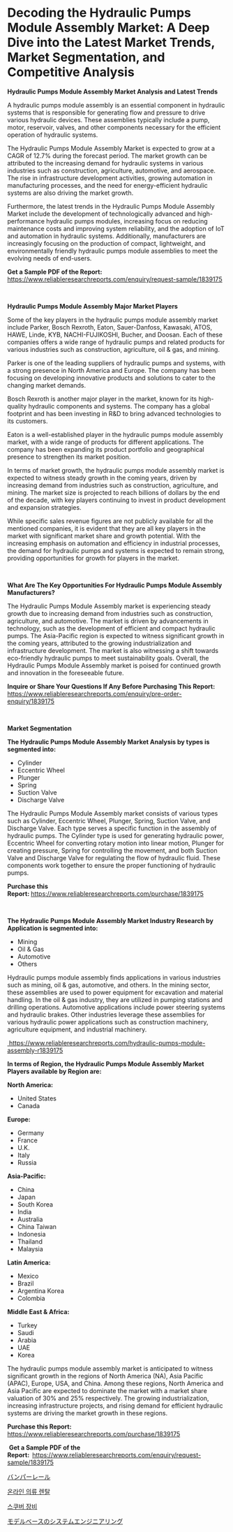 <p><h1>Decoding the Hydraulic Pumps Module Assembly Market: A Deep Dive into the Latest Market Trends, Market Segmentation, and Competitive Analysis</h1></p><p><strong>Hydraulic Pumps Module Assembly Market Analysis and Latest Trends</strong></p>
<p><p>A hydraulic pumps module assembly is an essential component in hydraulic systems that is responsible for generating flow and pressure to drive various hydraulic devices. These assemblies typically include a pump, motor, reservoir, valves, and other components necessary for the efficient operation of hydraulic systems.</p><p>The Hydraulic Pumps Module Assembly Market is expected to grow at a CAGR of 12.7% during the forecast period. The market growth can be attributed to the increasing demand for hydraulic systems in various industries such as construction, agriculture, automotive, and aerospace. The rise in infrastructure development activities, growing automation in manufacturing processes, and the need for energy-efficient hydraulic systems are also driving the market growth.</p><p>Furthermore, the latest trends in the Hydraulic Pumps Module Assembly Market include the development of technologically advanced and high-performance hydraulic pumps modules, increasing focus on reducing maintenance costs and improving system reliability, and the adoption of IoT and automation in hydraulic systems. Additionally, manufacturers are increasingly focusing on the production of compact, lightweight, and environmentally friendly hydraulic pumps module assemblies to meet the evolving needs of end-users.</p></p>
<p><strong>Get a Sample PDF of the Report:&nbsp;</strong> <a href="https://www.reliableresearchreports.com/enquiry/request-sample/1839175">https://www.reliableresearchreports.com/enquiry/request-sample/1839175</a></p>
<p>&nbsp;</p>
<p><strong>Hydraulic Pumps Module Assembly Major Market Players</strong></p>
<p><p>Some of the key players in the hydraulic pumps module assembly market include Parker, Bosch Rexroth, Eaton, Sauer-Danfoss, Kawasaki, ATOS, HAWE, Linde, KYB, NACHI-FUJIKOSHI, Bucher, and Doosan. Each of these companies offers a wide range of hydraulic pumps and related products for various industries such as construction, agriculture, oil & gas, and mining.</p><p>Parker is one of the leading suppliers of hydraulic pumps and systems, with a strong presence in North America and Europe. The company has been focusing on developing innovative products and solutions to cater to the changing market demands.</p><p>Bosch Rexroth is another major player in the market, known for its high-quality hydraulic components and systems. The company has a global footprint and has been investing in R&D to bring advanced technologies to its customers.</p><p>Eaton is a well-established player in the hydraulic pumps module assembly market, with a wide range of products for different applications. The company has been expanding its product portfolio and geographical presence to strengthen its market position.</p><p>In terms of market growth, the hydraulic pumps module assembly market is expected to witness steady growth in the coming years, driven by increasing demand from industries such as construction, agriculture, and mining. The market size is projected to reach billions of dollars by the end of the decade, with key players continuing to invest in product development and expansion strategies.</p><p>While specific sales revenue figures are not publicly available for all the mentioned companies, it is evident that they are all key players in the market with significant market share and growth potential. With the increasing emphasis on automation and efficiency in industrial processes, the demand for hydraulic pumps and systems is expected to remain strong, providing opportunities for growth for players in the market.</p></p>
<p>&nbsp;</p>
<p><strong>What Are The Key Opportunities For Hydraulic Pumps Module Assembly Manufacturers?</strong></p>
<p><p>The Hydraulic Pumps Module Assembly market is experiencing steady growth due to increasing demand from industries such as construction, agriculture, and automotive. The market is driven by advancements in technology, such as the development of efficient and compact hydraulic pumps. The Asia-Pacific region is expected to witness significant growth in the coming years, attributed to the growing industrialization and infrastructure development. The market is also witnessing a shift towards eco-friendly hydraulic pumps to meet sustainability goals. Overall, the Hydraulic Pumps Module Assembly market is poised for continued growth and innovation in the foreseeable future.</p></p>
<p><strong>Inquire or Share Your Questions If Any Before Purchasing This Report:</strong> <a href="https://www.reliableresearchreports.com/enquiry/pre-order-enquiry/1839175">https://www.reliableresearchreports.com/enquiry/pre-order-enquiry/1839175</a></p>
<p>&nbsp;</p>
<p><strong>Market Segmentation</strong></p>
<p><strong>The Hydraulic Pumps Module Assembly Market Analysis by types is segmented into:</strong></p>
<p><ul><li>Cylinder</li><li>Eccentric Wheel</li><li>Plunger</li><li>Spring</li><li>Suction Valve</li><li>Discharge Valve</li></ul></p>
<p><p>The Hydraulic Pumps Module Assembly market consists of various types such as Cylinder, Eccentric Wheel, Plunger, Spring, Suction Valve, and Discharge Valve. Each type serves a specific function in the assembly of hydraulic pumps. The Cylinder type is used for generating hydraulic power, Eccentric Wheel for converting rotary motion into linear motion, Plunger for creating pressure, Spring for controlling the movement, and both Suction Valve and Discharge Valve for regulating the flow of hydraulic fluid. These components work together to ensure the proper functioning of hydraulic pumps.</p></p>
<p><strong>Purchase this Report:&nbsp;</strong><a href="https://www.reliableresearchreports.com/purchase/1839175">https://www.reliableresearchreports.com/purchase/1839175</a></p>
<p>&nbsp;</p>
<p><strong>The Hydraulic Pumps Module Assembly Market Industry Research by Application is segmented into:</strong></p>
<p><ul><li>Mining</li><li>Oil & Gas</li><li>Automotive</li><li>Others</li></ul></p>
<p><p>Hydraulic pumps module assembly finds applications in various industries such as mining, oil & gas, automotive, and others. In the mining sector, these assemblies are used to power equipment for excavation and material handling. In the oil & gas industry, they are utilized in pumping stations and drilling operations. Automotive applications include power steering systems and hydraulic brakes. Other industries leverage these assemblies for various hydraulic power applications such as construction machinery, agriculture equipment, and industrial machinery.</p></p>
<p><a href="https://www.reliableresearchreports.com/hydraulic-pumps-module-assembly-r1839175">&nbsp;https://www.reliableresearchreports.com/hydraulic-pumps-module-assembly-r1839175</a></p>
<p><strong>In terms of Region, the Hydraulic Pumps Module Assembly Market Players available by Region are:</strong></p>
<p>
    <p> <strong> North America: </strong>
        <ul>
            <li>United States</li>
            <li>Canada</li>
        </ul>
        </p> 
    <p> <strong> Europe: </strong>
        <ul>
            <li>Germany</li>
            <li>France</li>
            <li>U.K.</li>
            <li>Italy</li>
            <li>Russia</li>
        </ul>
        </p> 
    <p> <strong> Asia-Pacific: </strong>
        <ul>
            <li>China</li>
            <li>Japan</li>
            <li>South Korea</li>
            <li>India</li>
            <li>Australia</li>
            <li>China Taiwan</li>
            <li>Indonesia</li>
            <li>Thailand</li>
            <li>Malaysia</li>
        </ul>
        </p> 
    <p> <strong> Latin America: </strong>
        <ul>
            <li>Mexico</li>
            <li>Brazil</li>
            <li>Argentina Korea</li>
            <li>Colombia</li>
        </ul>
        </p> 
    <p> <strong> Middle East & Africa: </strong>
        <ul>
            <li>Turkey</li>
            <li>Saudi</li>
            <li>Arabia</li>
            <li>UAE</li>
            <li>Korea</li>
        </ul>
    </p>
    </p>
<p><p>The hydraulic pumps module assembly market is anticipated to witness significant growth in the regions of North America (NA), Asia Pacific (APAC), Europe, USA, and China. Among these regions, North America and Asia Pacific are expected to dominate the market with a market share valuation of 30% and 25% respectively. The growing industrialization, increasing infrastructure projects, and rising demand for efficient hydraulic systems are driving the market growth in these regions.</p></p>
<p><strong>Purchase this Report: </strong><a href="https://www.reliableresearchreports.com/purchase/1839175">https://www.reliableresearchreports.com/purchase/1839175</a></p>
<p>&nbsp;<strong>Get a Sample PDF of the Report:&nbsp;&nbsp;</strong><a href="https://www.reliableresearchreports.com/enquiry/request-sample/1839175">https://www.reliableresearchreports.com/enquiry/request-sample/1839175</a></p>
<p><strong></strong></p>
<p><p><a href="https://medium.com/@josephmiller1959/%E3%83%90%E3%83%B3%E3%83%91%E3%83%BC%E3%83%AC%E3%83%BC%E3%83%AB%E5%B8%82%E5%A0%B4%E3%81%AE%E3%82%A4%E3%83%B3%E3%82%B5%E3%82%A4%E3%83%88-%E5%B8%82%E5%A0%B4%E5%8B%95%E5%90%91-%E6%88%90%E9%95%B7-2024%E5%B9%B4%E3%81%8B%E3%82%892031%E5%B9%B4%E3%81%BE%E3%81%A7%E3%81%AE%E4%BA%88%E6%B8%AC-4c3ed4d1bf6b">バンパーレール</a></p><p><a href="https://medium.com/@monserratemohr/%EC%98%A8%EB%9D%BC%EC%9D%B8-%EC%9D%98%EB%A5%98-%EB%A0%8C%ED%83%88-%EC%8B%9C%EC%9E%A5-%EC%8B%9C%EC%9E%A5-%EC%A0%90%EC%9C%A0%EC%9C%A8-%EC%8B%9C%EC%9E%A5-%EB%8F%99%ED%96%A5-%EB%B0%8F-%EB%AF%B8%EB%9E%98-%EC%84%B1%EC%9E%A5-%ED%83%90%EC%83%89-ccd916d5b568">온라인 의류 렌탈</a></p><p><a href="https://medium.com/@fly879567/%EB%8B%A4%EC%9D%B4%EB%B9%99-%EC%9E%A5%EB%B9%84-%EC%8B%9C%EC%9E%A5-%EC%A0%90%EC%9C%A0%EC%9C%A8-%EB%B3%80%ED%99%94-%EB%B0%8F-%EC%8B%9C%EC%9E%A5-%EC%84%B1%EC%9E%A5-%EC%B6%94%EC%9D%B4-2024-2031-cdb570c06226">스쿠버 장비</a></p><p><a href="https://medium.com/@jarredmertz53/%E3%83%A2%E3%83%87%E3%83%AB%E3%83%99%E3%83%BC%E3%82%B9%E3%81%AE%E3%82%B7%E3%82%B9%E3%83%86%E3%83%A0%E3%82%A8%E3%83%B3%E3%82%B8%E3%83%8B%E3%82%A2%E3%83%AA%E3%83%B3%E3%82%B0%E5%B8%82%E5%A0%B4-%E7%AB%B6%E4%BA%89%E5%88%86%E6%9E%90-%E5%B8%82%E5%A0%B4%E3%83%88%E3%83%AC%E3%83%B3%E3%83%89-2031%E5%B9%B4%E3%81%BE%E3%81%A7%E3%81%AE%E4%BA%88%E6%B8%AC-63f12cf5e542">モデルベースのシステムエンジニアリング</a></p></p>